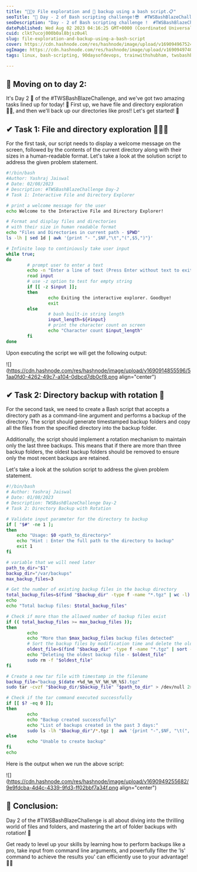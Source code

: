 ```yaml
---
title: "📂🕵️‍♀️ File exploration and 🔄 backup using a bash script.📋"
seoTitle: "🚀 Day - 2 of Bash scripting challenge!😎  #TWSBashBlazeChallenge 🔥"
seoDescription: "Day - 2 of Bash scripting challenge !  #TWSBashBlazeChallenge 🔥🔥"
datePublished: Wed Aug 02 2023 04:16:25 GMT+0000 (Coordinated Universal Time)
cuid: clkt7ucoj000b0al8bjsz0u4l
slug: file-exploration-and-backup-using-a-bash-script
cover: https://cdn.hashnode.com/res/hashnode/image/upload/v1690949675246/10ed5bda-3cce-4385-8db2-56f51a692d55.png
ogImage: https://cdn.hashnode.com/res/hashnode/image/upload/v1690949740207/2e1ce8b4-4750-4892-94af-a02ac7643ca0.png
tags: linux, bash-scripting, 90daysofdevops, trainwithshubham, twsbashblazechallenge-trainwithshubham

---
```


## 📍 Moving on to day 2:

It's Day 2 🎉 of the #TWSBashBlazeChallenge, and we've got two amazing tasks lined up for today! 🤩 First up, we have file and directory exploration 🕵️‍♀️, and then we'll back up our directories like pros!! Let's get started! 🚀

## ✔ Task 1: File and directory exploration 📂🕵️‍♀️

For the first task, our script needs to display a welcome message on the screen, followed by the contents of the current directory along with their sizes in a human-readable format. Let's take a look at the solution script to address the given problem statement.

```bash
#!/bin/bash
#Author: Yashraj Jaiswal
# Date: 02/08/2023
# Description: #TWSBashBlazeChallenge Day-2
# Task 1: Interactive File and Directory Explorer

# print a welcome message for the user
echo Welcome to the Interactive File and Directory Explorer!

# Format and display files and directories 
# with their size in human readable format
echo "Files and Directories in current path - $PWD"
ls -lh | sed 1d | awk '{print "- ",$NF,"\t","(",$5,")"}'

# Infinite loop to continiously take user input
while true;
do
        # prompt user to enter a text
        echo -n "Enter a line of text (Press Enter without text to exit)"
        read input
        # use -z option to test for empty string
        if [[ -z $input ]];
        then
                echo Exiting the interactive explorer. Goodbye!
                exit
        else
                # bash built-in string length
                input_length=${#input}
                # print the character count on screen
                echo "Character count $input_length"
        fi
done
```

Upon executing the script we will get the following output:

![](https://cdn.hashnode.com/res/hashnode/image/upload/v1690914855596/51aa0fd0-4262-49c7-a104-0dbcd7db0cf8.png align="center")

## ✔ Task 2: Directory backup with rotation 🔄

For the second task, we need to create a Bash script that accepts a directory path as a command-line argument and performs a backup of the directory. The script should generate timestamped backup folders and copy all the files from the specified directory into the backup folder.

Additionally, the script should implement a rotation mechanism to maintain only the last three backups. This means that if there are more than three backup folders, the oldest backup folders should be removed to ensure only the most recent backups are retained.

Let's take a look at the solution script to address the given problem statement.

```bash
#!/bin/bash
# Author: Yashraj Jaiswal
# Date: 01/08/2023
# Description: TWSBashBlazeChallenge Day-2
# Task 2: Directory Backup with Rotation

# Validate input parameter for the directory to backup
if [ "$#" -ne 1 ]; 
then
    echo "Usage: $0 <path_to_directory>"
    echo "Hint : Enter the full path to the directory to backup"
    exit 1
fi

# variable that we will need later 
path_to_dir="$1"
backup_dir="/var/backups"
max_backup_files=3

# Get the number of existing backup files in the backup directory
total_backup_files=$(find "$backup_dir" -type f -name "*.tgz" | wc -l)
echo
echo "Total backup files: $total_backup_files"

# Check if more than the allowed number of backup files exist
if (( total_backup_files >= max_backup_files )); 
then
        echo
        echo "More than $max_backup_files backup files detected"
        # Sort the backup files by modification time and delete the oldest one
        oldest_file=$(find "$backup_dir" -type f -name "*.tgz" | sort -r | tail -n 1)
        echo "Deleting the oldest backup file - $oldest_file"
        sudo rm -f "$oldest_file"
fi

# Create a new tar file with timestamp in the filename
backup_file="backup_$(date +%d_%m_%Y_%H_%M_%S).tgz"
sudo tar -cvzf "$backup_dir/$backup_file" "$path_to_dir" > /dev/null 2>&1

# Check if the tar command executed successfully
if [[ $? -eq 0 ]]; 
then
        echo
        echo "Backup created successfully"
        echo "List of backups created in the past 3 days:"
        sudo ls -lh "$backup_dir"/*.tgz |  awk '{print "-",$NF, "\t(", $5, ")"}'
else
        echo "Unable to create backup"
fi
echo
```

Here is the output when we run the above script:

![](https://cdn.hashnode.com/res/hashnode/image/upload/v1690949255682/9e9fdcba-4d4c-4339-9fd3-ff02bbf7a34f.png align="center")

## 📍 Conclusion:

Day 2 of the #TWSBashBlazeChallenge is all about diving into the thrilling world of files and folders, and mastering the art of folder backups with rotation! 🎉

Get ready to level up your skills by learning how to perform backups like a pro, take input from command line arguments, and powerfully filter the 'ls' command to achieve the results you' can efficiently use to your advantage! 💪🚀